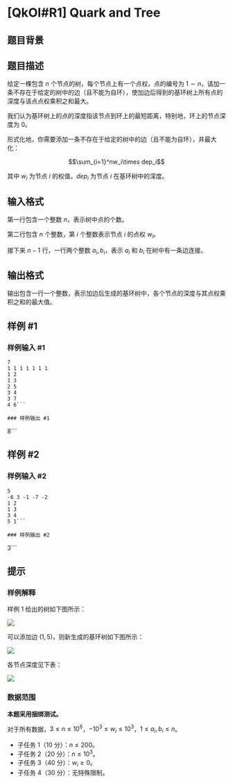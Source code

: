 # [QkOI#R1] Quark and Tree

## 题目背景



## 题目描述

给定一棵包含 $n$ 个节点的树，每个节点上有一个点权，点的编号为 $1\sim n$，请加一条不存在于给定的树中的边（且不能为自环），使加边后得到的基环树上所有点的深度与该点点权乘积之和最大。

我们认为基环树上的点的深度指该节点到环上的最短距离，特别地，环上的节点深度为 $0$。

形式化地，你需要添加一条不存在于给定的树中的边（且不能为自环），并最大化：

$$\sum_{i=1}^nw_i\times dep_i$$

其中 $w_i$ 为节点 $i$ 的权值，$dep_i$ 为节点 $i$ 在基环树中的深度。

## 输入格式

第一行包含一个整数 $n$，表示树中点的个数。

第二行包含 $n$ 个整数，第 $i$ 个整数表示节点 $i$ 的点权 $w_i$。

接下来 $n-1$ 行，一行两个整数 $a_i,b_i$，表示 $a_i$ 和 $b_i$ 在树中有一条边连接。

## 输出格式

输出包含一行一个整数，表示加边后生成的基环树中，各个节点的深度与其点权乘积之和的最大值。

## 样例 #1

### 样例输入 #1
```
7
1 1 1 1 1 1 1
1 2
1 3
2 5
3 4
3 7
4 6```

### 样例输出 #1

```
8```

## 样例 #2

### 样例输入 #2
```
5
-6 3 -1 -7 -2
1 2
1 3
3 4
5 1```

### 样例输出 #2

```
3```

## 提示

### 样例解释

样例 1 给出的树如下图所示：

![](https://cdn.luogu.com.cn/upload/image_hosting/zl7p4xcu.png)

可以添加边 $(1,5)$，则新生成的基环树如下图所示：

![](https://cdn.luogu.com.cn/upload/image_hosting/p1p9jlbx.png)

各节点深度见下表：

![](https://cdn.luogu.com.cn/upload/image_hosting/90ygpc3c.png)



### 数据范围

**本题采用捆绑测试。**

对于所有数据，$3 \le n \le 10^6$，$-10^3 \le w_i \le 10^3$，$1 \le a_i,b_i \le n$。

+ 子任务 $1$（$10$ 分）：$n \le 200$。
+ 子任务 $2$（$20$ 分）：$n \le 10^3$。
+ 子任务 $3$（$40$ 分）：$w_i \ge 0$。
+ 子任务 $4$（$30$ 分）：无特殊限制。
